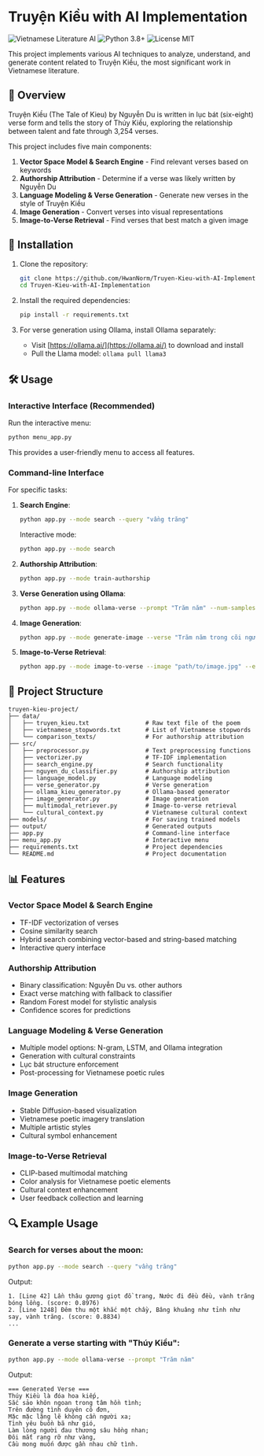 # Truyện Kiều with AI Implementation

![Vietnamese Literature AI](https://img.shields.io/badge/vietnamese-literature-green)
![Python 3.8+](https://img.shields.io/badge/python-3.8+-blue.svg)
![License MIT](https://img.shields.io/badge/license-MIT-yellow.svg)

This project implements various AI techniques to analyze, understand, and generate content related to Truyện Kiều, the most significant work in Vietnamese literature.

## 📝 Overview

Truyện Kiều (The Tale of Kieu) by Nguyễn Du is written in lục bát (six-eight) verse form and tells the story of Thúy Kiều, exploring the relationship between talent and fate through 3,254 verses.

This project includes five main components:

1. **Vector Space Model & Search Engine** - Find relevant verses based on keywords
2. **Authorship Attribution** - Determine if a verse was likely written by Nguyễn Du
3. **Language Modeling & Verse Generation** - Generate new verses in the style of Truyện Kiều
4. **Image Generation** - Convert verses into visual representations
5. **Image-to-Verse Retrieval** - Find verses that best match a given image

## 🚀 Installation

1. Clone the repository:
   ```bash
   git clone https://github.com/HwanNorm/Truyen-Kieu-with-AI-Implementation.git
   cd Truyen-Kieu-with-AI-Implementation
   ```

2. Install the required dependencies:
   ```bash
   pip install -r requirements.txt
   ```

3. For verse generation using Ollama, install Ollama separately:
   - Visit [https://ollama.ai/](https://ollama.ai/) to download and install
   - Pull the Llama model: `ollama pull llama3`

## 🛠️ Usage

### Interactive Interface (Recommended)

Run the interactive menu:
```bash
python menu_app.py
```

This provides a user-friendly menu to access all features.

### Command-line Interface

For specific tasks:

1. **Search Engine**:
   ```bash
   python app.py --mode search --query "vầng trăng"
   ```
   
   Interactive mode:
   ```bash
   python app.py --mode search
   ```

2. **Authorship Attribution**:
   ```bash
   python app.py --mode train-authorship
   ```

3. **Verse Generation using Ollama**:
   ```bash
   python app.py --mode ollama-verse --prompt "Trăm năm" --num-samples 3
   ```

4. **Image Generation**:
   ```bash
   python app.py --mode generate-image --verse "Trăm năm trong cõi người ta" --style traditional
   ```

5. **Image-to-Verse Retrieval**:
   ```bash
   python app.py --mode image-to-verse --image "path/to/image.jpg" --enhanced
   ```

## 📂 Project Structure

```
truyen-kieu-project/
├── data/
│   ├── truyen_kieu.txt                # Raw text file of the poem
│   ├── vietnamese_stopwords.txt       # List of Vietnamese stopwords
│   └── comparison_texts/              # For authorship attribution
├── src/
│   ├── preprocessor.py                # Text preprocessing functions
│   ├── vectorizer.py                  # TF-IDF implementation
│   ├── search_engine.py               # Search functionality
│   ├── nguyen_du_classifier.py        # Authorship attribution
│   ├── language_model.py              # Language modeling
│   ├── verse_generator.py             # Verse generation
│   ├── ollama_kieu_generator.py       # Ollama-based generator
│   ├── image_generator.py             # Image generation
│   ├── multimodal_retriever.py        # Image-to-verse retrieval
│   └── cultural_context.py            # Vietnamese cultural context
├── models/                            # For saving trained models
├── output/                            # Generated outputs
├── app.py                             # Command-line interface
├── menu_app.py                        # Interactive menu
├── requirements.txt                   # Project dependencies
└── README.md                          # Project documentation
```

## 📊 Features

### Vector Space Model & Search Engine

- TF-IDF vectorization of verses
- Cosine similarity search
- Hybrid search combining vector-based and string-based matching
- Interactive query interface

### Authorship Attribution

- Binary classification: Nguyễn Du vs. other authors
- Exact verse matching with fallback to classifier
- Random Forest model for stylistic analysis
- Confidence scores for predictions

### Language Modeling & Verse Generation

- Multiple model options: N-gram, LSTM, and Ollama integration
- Generation with cultural constraints
- Lục bát structure enforcement
- Post-processing for Vietnamese poetic rules

### Image Generation

- Stable Diffusion-based visualization
- Vietnamese poetic imagery translation
- Multiple artistic styles
- Cultural symbol enhancement

### Image-to-Verse Retrieval

- CLIP-based multimodal matching
- Color analysis for Vietnamese poetic elements
- Cultural context enhancement
- User feedback collection and learning

## 🔍 Example Usage

### Search for verses about the moon:

```bash
python app.py --mode search --query "vầng trăng"
```

Output:
```
1. [Line 42] Lần thâu gương giọt đồ trang, Nước đi đều đều, vành trăng bóng lồng. (score: 0.8976)
2. [Line 1248] Đêm thu một khắc một chầy, Bâng khuâng như tỉnh như say, vành trăng. (score: 0.8834)
...
```

### Generate a verse starting with "Thúy Kiều":

```bash
python app.py --mode ollama-verse --prompt "Trăm năm"
```

Output:
```
=== Generated Verse ===
Thúy Kiều là đóa hoa kiếp,
Sắc sảo khôn ngoan trong tâm hồn tình;
Trên đường tình duyên cô đơn,
Mặc mặc lặng lẽ không cần người xa;
Tình yêu buồn bã như gió,
Làm lòng người đau thương sâu hồng nhan;
Đôi mắt rạng rỡ như vàng,
Cầu mong muốn được gần nhau chữ tình.
```


